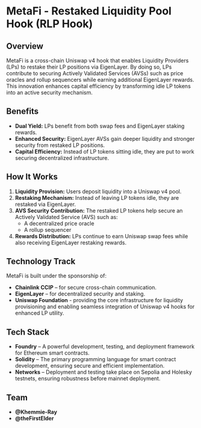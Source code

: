 # MetaFi - Restaked Liquidity Pool Hook (RLP Hook)

## Overview
MetaFi is a cross-chain Uniswap v4 hook that enables Liquidity Providers (LPs) to restake their LP positions via EigenLayer. By doing so, LPs contribute to securing Actively Validated Services (AVSs) such as price oracles and rollup sequencers while earning additional EigenLayer rewards. This innovation enhances capital efficiency by transforming idle LP tokens into an active security mechanism.

## Benefits
- **Dual Yield:** LPs benefit from both swap fees and EigenLayer staking rewards.
- **Enhanced Security:** EigenLayer AVSs gain deeper liquidity and stronger security from restaked LP positions.
- **Capital Efficiency:** Instead of LP tokens sitting idle, they are put to work securing decentralized infrastructure.

## How It Works
1. **Liquidity Provision:** Users deposit liquidity into a Uniswap v4 pool.
2. **Restaking Mechanism:** Instead of leaving LP tokens idle, they are restaked via EigenLayer.
3. **AVS Security Contribution:** The restaked LP tokens help secure an Actively Validated Service (AVS) such as:
   - A decentralized price oracle
   - A rollup sequencer
4. **Rewards Distribution:** LPs continue to earn Uniswap swap fees while also receiving EigenLayer restaking rewards.

## Technology Track
MetaFi is built under the sponsorship of:
- **Chainlink CCIP** – for secure cross-chain communication.
- **EigenLayer** – for decentralized security and staking.
- **Uniswap Foundation** - providing the core infrastructure for liquidity provisioning and enabling seamless integration of Uniswap v4 hooks for enhanced LP utility.

## Tech Stack
- **Foundry** – A powerful development, testing, and deployment framework for Ethereum smart contracts.
- **Solidity** – The primary programming language for smart contract development, ensuring secure and efficient implementation.
- **Networks** – Deployment and testing take place on Sepolia and Holesky testnets, ensuring robustness before mainnet deployment.

## Team
- **@Khemmie-Ray**
- **@theFirstElder**